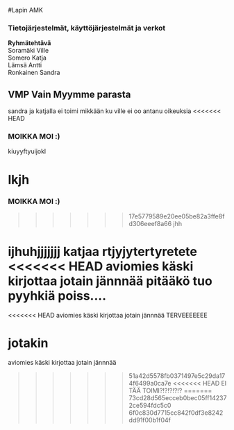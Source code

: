 #Lapin AMK 
### Tietojärjestelmät, käyttöjärjestelmät ja verkot 
**Ryhmätehtävä**<br>
Soramäki Ville<br> Somero Katja<br> Lämsä Antti<br> Ronkainen Sandra
## VMP Vain Myymme parasta

sandra ja katjalla ei toimi mikkään ku ville ei oo antanu oikeuksia
<<<<<<< HEAD
### MOIKKA MOI :) 
kiuyyftyuijokl

lkjh
=======
### MOIKKA MOI :) 
>>>>>>> 17e5779589e20ee05be82a3ffe8fd306eeef8a66
jhh

ijhuhjjjjjjj katjaa
rtjyjytertyretete
<<<<<<< HEAD
aviomies käski kirjottaa jotain jännnää
pitääkö tuo pyyhkiä poiss....
=======
<<<<<<< HEAD
aviomies käski kirjottaa jotain jännnää
TERVEEEEEEE

jotakin
=======
aviomies käski kirjottaa jotain jännnää
>>>>>>> 51a42d5578fb0371497e5c29da174f6499a0ca7e
<<<<<<< HEAD
EI TÄÄ TOIMI?!?!?!?!?
=======
>>>>>>> 73cd28d565ecceb0bec05ff142372ce594fdc5c0
>>>>>>> 6f0c830d7715cc842f0df3e8242dd91f00b1f04f
